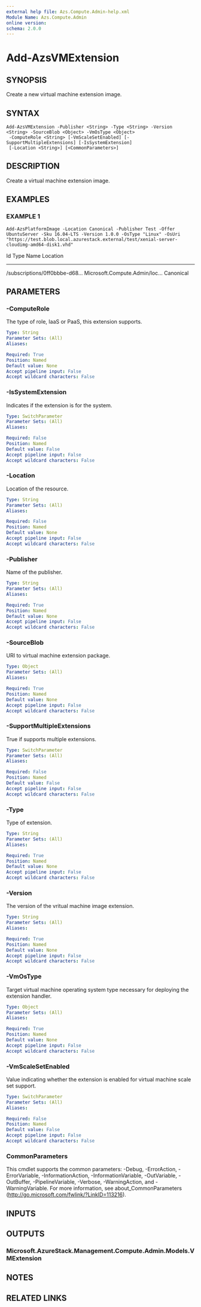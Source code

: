 ```yaml
---
external help file: Azs.Compute.Admin-help.xml
Module Name: Azs.Compute.Admin
online version:
schema: 2.0.0
---
```


# Add-AzsVMExtension

## SYNOPSIS
Create a new virtual machine extension image.

## SYNTAX

```
Add-AzsVMExtension -Publisher <String> -Type <String> -Version <String> -SourceBlob <Object> -VmOsType <Object>
 -ComputeRole <String> [-VmScaleSetEnabled] [-SupportMultipleExtensions] [-IsSystemExtension]
 [-Location <String>] [<CommonParameters>]
```

## DESCRIPTION
Create a virtual machine extension image.

## EXAMPLES

### EXAMPLE 1
```
Add-AzsPlatformImage -Location Canonical -Publisher Test -Offer UbuntuServer -Sku 16.04-LTS -Version 1.0.0 -OsType "Linux" -OsUri "https://test.blob.local.azurestack.external/test/xenial-server-cloudimg-amd64-disk1.vhd"
```

Id                             Type                           Name                           Location
--                             ----                           ----                           --------
/subscriptions/0ff0bbbe-d68...
Microsoft.Compute.Admin/loc... 
Canonical

## PARAMETERS

### -ComputeRole
The type of role, IaaS or PaaS, this extension supports.

```yaml
Type: String
Parameter Sets: (All)
Aliases:

Required: True
Position: Named
Default value: None
Accept pipeline input: False
Accept wildcard characters: False
```

### -IsSystemExtension
Indicates if the extension is for the system.

```yaml
Type: SwitchParameter
Parameter Sets: (All)
Aliases:

Required: False
Position: Named
Default value: False
Accept pipeline input: False
Accept wildcard characters: False
```

### -Location
Location of the resource.

```yaml
Type: String
Parameter Sets: (All)
Aliases:

Required: False
Position: Named
Default value: None
Accept pipeline input: False
Accept wildcard characters: False
```

### -Publisher
Name of the publisher.

```yaml
Type: String
Parameter Sets: (All)
Aliases:

Required: True
Position: Named
Default value: None
Accept pipeline input: False
Accept wildcard characters: False
```

### -SourceBlob
URI to virtual machine extension package.

```yaml
Type: Object
Parameter Sets: (All)
Aliases:

Required: True
Position: Named
Default value: None
Accept pipeline input: False
Accept wildcard characters: False
```

### -SupportMultipleExtensions
True if supports multiple extensions.

```yaml
Type: SwitchParameter
Parameter Sets: (All)
Aliases:

Required: False
Position: Named
Default value: False
Accept pipeline input: False
Accept wildcard characters: False
```

### -Type
Type of extension.

```yaml
Type: String
Parameter Sets: (All)
Aliases:

Required: True
Position: Named
Default value: None
Accept pipeline input: False
Accept wildcard characters: False
```

### -Version
The version of the vritual machine image extension.

```yaml
Type: String
Parameter Sets: (All)
Aliases:

Required: True
Position: Named
Default value: None
Accept pipeline input: False
Accept wildcard characters: False
```

### -VmOsType
Target virtual machine operating system type necessary for deploying the extension handler.

```yaml
Type: Object
Parameter Sets: (All)
Aliases:

Required: True
Position: Named
Default value: None
Accept pipeline input: False
Accept wildcard characters: False
```

### -VmScaleSetEnabled
Value indicating whether the extension is enabled for virtual machine scale set support.

```yaml
Type: SwitchParameter
Parameter Sets: (All)
Aliases:

Required: False
Position: Named
Default value: False
Accept pipeline input: False
Accept wildcard characters: False
```

### CommonParameters
This cmdlet supports the common parameters: -Debug, -ErrorAction, -ErrorVariable, -InformationAction, -InformationVariable, -OutVariable, -OutBuffer, -PipelineVariable, -Verbose, -WarningAction, and -WarningVariable. For more information, see about_CommonParameters (http://go.microsoft.com/fwlink/?LinkID=113216).

## INPUTS

## OUTPUTS

### Microsoft.AzureStack.Management.Compute.Admin.Models.VMExtension

## NOTES

## RELATED LINKS
